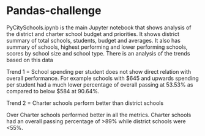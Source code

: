 # Pandas-challenge
PyCitySchools.ipynb is the main Jupyter notebook that shows analysis of the district and charter school budget and priorities. It shows district summary of total schools, students, budget and averages. It also has summary of schools, highest performing and lower performing schools, scores by school size and school type. 
There is an analysis of the trends based on this data


Trend 1 =  School spending per student does not show direct relation with overall performance. 
For example schools with $645 and upwards spending per student had a much lower percentage of overall passing at 53.53% as compared to below $584 at 90.64%.
 

Trend 2 = Charter schools perform better than district schools

Over Charter schools performed better in all the metrics. Charter schools had an overall passing percentage of >89% while district schools were <55%. 
